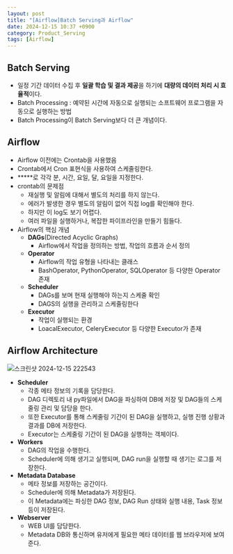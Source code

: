 ```yaml
---
layout: post
title: "[Airflow]Batch Serving과 Airflow"
date: 2024-12-15 10:37 +0900
category: Product_Serving
tags: [Airflow]
---
```

## Batch Serving

- 일정 기간 데이터 수집 후 **일괄 학습 및 결과 제공**을 하기에 **대량의 데이터 처리 시 효율적**이다.
- Batch Processing : 예약된 시간에 자동으로 실행되는 소프트웨어 프로그램을 자동으로 실행하는 방법
- Batch Processing이 Batch Serving보다 더 큰 개념이다.

## Airflow

- Airflow 이전에는 Crontab을 사용했음
- Crontab에서 Cron 표현식을 사용하여 스케줄링한다.
- *****로 각각 분, 시간, 요일, 달, 요일을 지정한다.
- crontab의 문제점
    - 재실행 및 알림에 대해서 별도의 처리를 하지 않는다.
    - 에러가 발생한 경우 별도의 알림이 없어 직접 log를 확인해야 한다.
    - 하지만 이 log도 보기 어렵다.
    - 여러 파일을 실행하거나, 복잡한 파이프라인을 만들기 힘들다.
- Airflow의 핵심 개념
    - **DAGs**(Directed Acyclic Graphs)
        - Airflow에서 작업을 정의하는 방법, 작업의 흐름과 순서 정의
    - **Operator**
        - Airflow의 작업 유형을 나타내는 클래스
        - BashOperator, PythonOperator, SQLOperator 등 다양한 Operator 존재
    - **Scheduler**
        - DAGs를 보며 현재 실행해야 하는지 스케줄 확인
        - DAGS의 실행을 관리하고 스케줄링한다
    - **Executor**
        - 작업이 실행되는 환경
        - LoacalExecutor, CeleryExecutor 등 다양한 Executor가 존재

## Airflow Architecture
![스크린샷 2024-12-15 222543](https://github.com/user-attachments/assets/69846565-02ee-444c-b011-203c20993c10)

- **Scheduler**
    - 각종 메타 정보의 기록을 담당한다.
    - DAG 디렉토리 내 py파일에서 DAG을 파싱하여 DB에 저장 및 DAG들의 스케줄링 관리 및 담당을 한다.
    - 또한 Executor를 통해 스케줄링 기간이 된 DAG을 실행하고, 실행 진행 상황과 결과를 DB에 저장한다.
    - Executor는 스케줄링 기간이 된 DAG을 실행하는 객체이다.
- **Workers**
    - DAG의 작업을 수행한다.
    - Scheduler에 의해 생기고 실행되며, DAG run을 실행할 때 생기는 로그를 저장한다.
- **Metadata Database**
    - 메타 정보를 저장하는 공간이다.
    - Scheduler에 의해 Metadata가 저장된다.
    - 이 Metadata에는 파싱한 DAG 정보, DAG Run 상태와 실행 내용, Task 정보 등이 저장된다.
- **Webserver**
    - WEB UI를 담당한다.
    - Metadata DB와 통신하며 유저에게 필요한 메타 데이터를 웹 브라우저에 보여준다.
